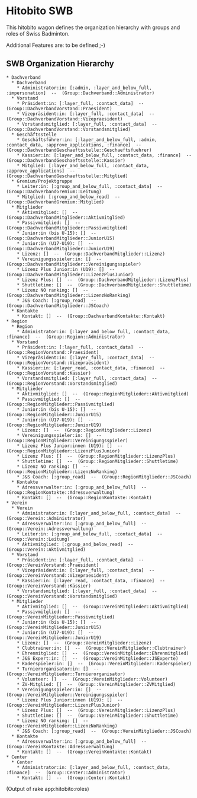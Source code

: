 # Hitobito SWB

This hitobito wagon defines the organization hierarchy with groups and roles
of Swiss Badminton.

Additional Features are: to be defined ;-)

## SWB Organization Hierarchy

<!-- roles:start -->
    * Dachverband
      * Dachverband
        * Administrator:in: [:admin, :layer_and_below_full, :impersonation]  --  (Group::Dachverband::Administrator)
      * Vorstand
        * Präsident:in: [:layer_full, :contact_data]  --  (Group::DachverbandVorstand::Praesident)
        * Vizepräsident:in: [:layer_full, :contact_data]  --  (Group::DachverbandVorstand::Vizepraesident)
        * Vorstandsmitglied: [:layer_full, :contact_data]  --  (Group::DachverbandVorstand::Vorstandsmitglied)
      * Geschäftsstelle
        * Geschäftsführer:in: [:layer_and_below_full, :admin, :contact_data, :approve_applications, :finance]  --  (Group::DachverbandGeschaeftsstelle::Geschaeftsfuehrer)
        * Kassier:in: [:layer_and_below_full, :contact_data, :finance]  --  (Group::DachverbandGeschaeftsstelle::Kassier)
        * Mitglied: [:layer_and_below_full, :contact_data, :approve_applications]  --  (Group::DachverbandGeschaeftsstelle::Mitglied)
      * Gremium/Projektgruppe
        * Leiter:in: [:group_and_below_full, :contact_data]  --  (Group::DachverbandGremium::Leitung)
        * Mitglied: [:group_and_below_read]  --  (Group::DachverbandGremium::Mitglied)
      * Mitglieder
        * Aktivmitglied: []  --  (Group::DachverbandMitglieder::Aktivmitglied)
        * Passivmitglied: []  --  (Group::DachverbandMitglieder::Passivmitglied)
        * Junior:in (bis U-15): []  --  (Group::DachverbandMitglieder::JuniorU15)
        * Junior:in (U17-U19): []  --  (Group::DachverbandMitglieder::JuniorU19)
        * Lizenz: []  --  (Group::DachverbandMitglieder::Lizenz)
        * Vereinigungsspieler:in: []  --  (Group::DachverbandMitglieder::Vereinigungsspieler)
        * Lizenz Plus Junior:in (U19): []  --  (Group::DachverbandMitglieder::LizenzPlusJunior)
        * Lizenz Plus: []  --  (Group::DachverbandMitglieder::LizenzPlus)
        * Shuttletime: []  --  (Group::DachverbandMitglieder::Shuttletime)
        * Lizenz NO ranking: []  --  (Group::DachverbandMitglieder::LizenzNoRanking)
        * J&S Coach: [:group_read]  --  (Group::DachverbandMitglieder::JSCoach)
      * Kontakte
        * Kontakt: []  --  (Group::DachverbandKontakte::Kontakt)
    * Region
      * Region
        * Administrator:in: [:layer_and_below_full, :contact_data, :finance]  --  (Group::Region::Administrator)
      * Vorstand
        * Präsident:in: [:layer_full, :contact_data]  --  (Group::RegionVorstand::Praesident)
        * Vizepräsident:in: [:layer_full, :contact_data]  --  (Group::RegionVorstand::Vizepraesident)
        * Kassier:in: [:layer_read, :contact_data, :finance]  --  (Group::RegionVorstand::Kassier)
        * Vorstandsmitglied: [:layer_full, :contact_data]  --  (Group::RegionVorstand::Vorstandsmitglied)
      * Mitglieder
        * Aktivmitglied: []  --  (Group::RegionMitglieder::Aktivmitglied)
        * Passivmitglied: []  --  (Group::RegionMitglieder::Passivmitglied)
        * Junior:in (bis U-15): []  --  (Group::RegionMitglieder::JuniorU15)
        * Junior:in (U17-U19): []  --  (Group::RegionMitglieder::JuniorU19)
        * Lizenz: []  --  (Group::RegionMitglieder::Lizenz)
        * Vereinigungsspieler:in: []  --  (Group::RegionMitglieder::Vereinigungsspieler)
        * Lizenz Plus Junior:innen (U19): []  --  (Group::RegionMitglieder::LizenzPlusJunior)
        * Lizenz Plus: []  --  (Group::RegionMitglieder::LizenzPlus)
        * Shuttletime: []  --  (Group::RegionMitglieder::Shuttletime)
        * Lizenz NO ranking: []  --  (Group::RegionMitglieder::LizenzNoRanking)
        * J&S Coach: [:group_read]  --  (Group::RegionMitglieder::JSCoach)
      * Kontakte
        * Adressverwalter:in: [:group_and_below_full]  --  (Group::RegionKontakte::Adressverwaltung)
        * Kontakt: []  --  (Group::RegionKontakte::Kontakt)
    * Verein
      * Verein
        * Administrator:in: [:layer_and_below_full, :contact_data]  --  (Group::Verein::Administrator)
        * Adressverwalter:in: [:group_and_below_full]  --  (Group::Verein::Adressverwaltung)
        * Leiter:in: [:group_and_below_full, :contact_data]  --  (Group::Verein::Leitung)
        * Aktivmitglied: [:group_and_below_read]  --  (Group::Verein::Aktivmitglied)
      * Vorstand
        * Präsident:in: [:layer_full, :contact_data]  --  (Group::VereinVorstand::Praesident)
        * Vizepräsident:in: [:layer_full, :contact_data]  --  (Group::VereinVorstand::Vizepraesident)
        * Kassier:in: [:layer_read, :contact_data, :finance]  --  (Group::VereinVorstand::Kassier)
        * Vorstandsmitglied: [:layer_full, :contact_data]  --  (Group::VereinVorstand::Vorstandsmitglied)
      * Mitglieder
        * Aktivmitglied: []  --  (Group::VereinMitglieder::Aktivmitglied)
        * Passivmitglied: []  --  (Group::VereinMitglieder::Passivmitglied)
        * Junior:in (bis U-15): []  --  (Group::VereinMitglieder::JuniorU15)
        * Junior:in (U17-U19): []  --  (Group::VereinMitglieder::JuniorU19)
        * Lizenz: []  --  (Group::VereinMitglieder::Lizenz)
        * Clubtrainer:in: []  --  (Group::VereinMitglieder::Clubtrainer)
        * Ehrenmitglied: []  --  (Group::VereinMitglieder::Ehrenmitglied)
        * J&S Expert:in: []  --  (Group::VereinMitglieder::JSExperte)
        * Kaderspieler:in: []  --  (Group::VereinMitglieder::Kaderspieler)
        * Turnierorganisator:in: []  --  (Group::VereinMitglieder::Turnierorganisator)
        * Volunteer: []  --  (Group::VereinMitglieder::Volunteer)
        * ZV-Mitglied: []  --  (Group::VereinMitglieder::ZVMitglied)
        * Vereinigungsspieler:in: []  --  (Group::VereinMitglieder::Vereinigungsspieler)
        * Lizenz Plus Junior:innen (U19): []  --  (Group::VereinMitglieder::LizenzPlusJunior)
        * Lizenz Plus: []  --  (Group::VereinMitglieder::LizenzPlus)
        * Shuttletime: []  --  (Group::VereinMitglieder::Shuttletime)
        * Lizenz NO ranking: []  --  (Group::VereinMitglieder::LizenzNoRanking)
        * J&S Coach: [:group_read]  --  (Group::VereinMitglieder::JSCoach)
      * Kontakte
        * Adressverwalter:in: [:group_and_below_full]  --  (Group::VereinKontakte::Adressverwaltung)
        * Kontakt: []  --  (Group::VereinKontakte::Kontakt)
    * Center
      * Center
        * Administrator:in: [:layer_and_below_full, :contact_data, :finance]  --  (Group::Center::Administrator)
        * Kontakt: []  --  (Group::Center::Kontakt)
(Output of rake app:hitobito:roles)
<!-- roles:end -->
